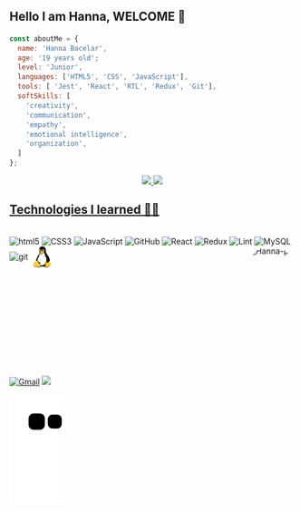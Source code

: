 
## Hello I am Hanna, WELCOME 👋 



```JavaScript
const aboutMe = {
  name: 'Hanna Bacelar',
  age: '19 years old';
  level: 'Junior',
  languages: ['HTML5', 'CSS', 'JavaScript'],
  tools: [ 'Jest', 'React', 'RTL', 'Redux', 'Git'],
  softSkills: [
    'creativity',
    'communication',
    'empathy',
    'emotional intelligence',
    'organization',
  ]
};
```
 <div align="center">
  <a href="https://github.com/HannaBacelar">
  <img height="180em" src="https://github-readme-stats.vercel.app/api?username=HannaBacelar&show_icons=true&theme=tokyonight&include_all_commits=true&count_private=true"/>
  <img height="180em" src="https://github-readme-stats.vercel.app/api/top-langs/?username=HannaBacelar&layout=compact&langs_count=7&theme=tokyonight"/>
</div>
  
## Technologies I learned 👨‍💻
<div style="display: inline-block"><br/>
<img alt="html5"src="https://img.shields.io/badge/HTML5-E34F26?style=for-the-badge&logo=html5&logoColor=white">
<img alt="CSS3"src="https://img.shields.io/badge/CSS3-1572B6?style=for-the-badge&logo=css3&logoColor=white">
<img alt="JavaScript"src="https://img.shields.io/badge/JavaScript-F7DF1E?style=for-the-badge&logo=javascript&logoColor=black">
<img alt="GitHub"src="https://img.shields.io/badge/GitHub-100000?style=for-the-badge&logo=github&logoColor=white">
<img alt="React"src="https://img.shields.io/badge/React-20232A?style=for-the-badge&logo=react&logoColor=61DAFB">
<img alt="Redux"src="https://img.shields.io/badge/Redux-593D88?style=for-the-badge&logo=redux&logoColor=white">
 <img alt="Lint"src="https://img.shields.io/badge/stylelint-000?style=for-the-badge&logo=stylelint&logoColor=white">
<img alt="MySQL"src="https://img.shields.io/badge/MySQL-00000F?style=for-the-badge&logo=mysql&logoColor=white">
  <img alt="git"src="https://img.shields.io/badge/GIT-E44C30?style=for-the-badge&logo=git&logoColor=white">
<img align="center" alt="linux" height="40" width="40" src="https://raw.githubusercontent.com/devicons/devicon/master/icons/linux/linux-original.svg">
    <img align="right" alt="Hanna-pic" height="200" style="border-radius:50px;" src="https://o.remove.bg/downloads/67980693-e171-43f1-87c8-fa88c92154a0/Captura_de_tela_de_2022-05-18_22-52-53-removebg-preview.png">
</div><br/>

  



</div>
  
  ##
 
<div> 
   <a href="mailto:haninhakalilla@gmail.com" target="_blank"><img src="https://img.shields.io/badge/Gmail-D14836?style=for-the-badge&logo=gmail&logoColor=white" alt="Gmail"></a>
  <a href="https://www.linkedin.com/in/hanna-bacelar-7b0b60196/" target="_blank"><img src="https://img.shields.io/badge/-LinkedIn-%230077B5?style=for-the-badge&logo=linkedin&logoColor=white" target="_blank"></a> 
 
  ![Snake animation](https://github.com/rafaballerini/rafaballerini/blob/output/github-contribution-grid-snake.svg)
 
</div>
